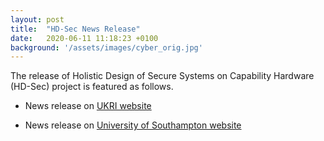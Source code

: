 ```yaml
---
layout: post
title:  "HD-Sec News Release"
date:   2020-06-11 11:18:23 +0100
background: '/assets/images/cyber_orig.jpg'
---
```

<p> The release of Holistic Design of Secure Systems on Capability Hardware (HD-Sec) 
project is featured as follows. </p>

<ul style="list-style-type:disc;">
  <li><p> News release on <a href="https://www.ukri.org/news/government-invests-10-million-to-help-make-future-technologies-more-secure/">UKRI website</a></p></li>
  <li><p> News release on <a href="https://www.southampton.ac.uk/news/2020/06/hd-sec-cyber-security.page">University of Southampton website</a> </p></li>
</ul>

